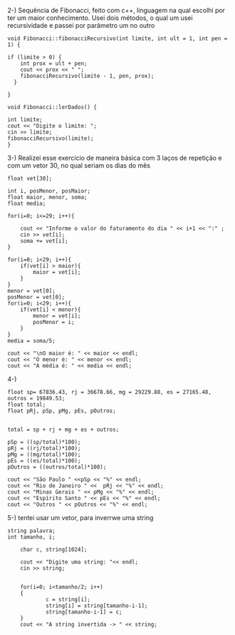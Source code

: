 2-) Sequência de Fibonacci, feito com c++, linguagem na qual escolhi por ter um maior conhecimento.
 Usei dois métodos, o qual um usei recursividade e passei por parâmetro um no outro


    void Fibonacci::fibonacciRecursivo(int limite, int ult = 1, int pen = 1) {

    if (limite > 0) {
        int prox = ult + pen;
        cout << prox << " ";
        fibonacciRecursivo(limite - 1, pen, prox);
      }
      
    }

    void Fibonacci::lerDados() {

    int limite;
    cout << "Digite o limite: ";
    cin >> limite;
    fibonacciRecursivo(limite);
    }


3-) Realizei esse exercício de maneira básica com 3 laços de repetição e com um vetor 30, no qual seriam os dias do mês

    float vet[30];
  
    int i, posMenor, posMaior;
    float maior, menor, soma;
    float media;

    for(i=0; i<=29; i++){
    
        cout << "Informe o valor do faturamento do dia " << i+1 << ":" ;
        cin >> vet[i];
        soma += vet[i];
    }
    
    for(i=0; i<29; i++){
        if(vet[i] > maior){
            maior = vet[i];
        }
    }
    menor = vet[0];
    posMenor = vet[0];
    for(i=0; i<29; i++){
        if(vet[i] < menor){
            menor = vet[i];
            posMenor = i;
        }
    }
    media = soma/5;
    
    cout << "\nO maior é: " << maior << endl; 
    cout << "O menor é: " << menor << endl;
    cout << "A média é: " << media << endl;
    
4-) 
   
    float sp= 67836.43, rj = 36678.66, mg = 29229.88, es = 27165.48, outros = 19849.53;
    float total;
    float pRj, pSp, pMg, pEs, pOutros;
    
    
    total = sp + rj + mg + es + outros;
    
    pSp = ((sp/total)*100);
    pRj = ((rj/total)*100);
    pMg = ((mg/total)*100);
    pEs = ((es/total)*100);
    pOutros = ((outros/total)*100);
    
    cout << "São Paulo " <<pSp << "%" << endl;
    cout << "Rio de Janeiro " <<  pRj << "%" << endl;
    cout << "Minas Gerais " << pMg << "%" << endl;
    cout << "Espírito Santo " << pEs << "%" << endl;
    cout << "Outros " << pOutros << "%" << endl;
    
 5-) tentei usar um vetor, para inverrwe uma string
 
    string palavra; 
    int tamanho, i; 

        char c, string[1024];
        
        cout << "Digite uma string: "<< endl;
        cin >> string; 
        
        
        for(i=0; i<tamanho/2; i++)
        {
                c = string[i];
                string[i] = string[tamanho-i-1];
                string[tamanho-i-1] = c;
        }
        cout << "A string invertida -> " << string;
    
    
